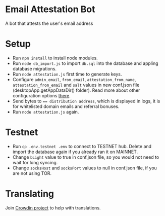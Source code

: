 # Email Attestation Bot
A bot that attests the user's email address

# Setup
* Run `npm install` to install node modules.
* Run `node db_import.js` to import `db.sql` into the database and appling database migrations.
* Run `node attestation.js` first time to generate keys.
* Configure `admin_email`, `from_email`, `attestation_from_name`, `attestation_from_email` and `salt` values in new conf.json file (desktopApp.getAppDataDir() folder). Read more about other configuration options [there](https://github.com/byteball/headless-byteball#customize).
* Send bytes to `== distribution address`, which is displayed in logs, it is for whitelisted domain emails and referral bonuses.
* Run `node attestation.js` again.

# Testnet
* Run `cp .env.testnet .env` to connect to TESTNET hub. Delete and import the database again if you already ran it on MAINNET.
* Change `bLight` value to true in conf.json file, so you would not need to wait for long syncing.
* Change `socksHost` and `socksPort` values to null in conf.json file, if you are not using TOR.

# Translating
Join [Crowdin project](https://crowdin.com/project/byteball-betting-bot) to help with translations.
